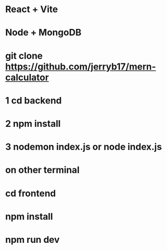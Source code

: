 # React + Vite
# Node + MongoDB

# git clone https://github.com/jerryb17/mern-calculator
# 1 cd backend
# 2 npm install
# 3 nodemon index.js or node index.js

# on other terminal 
# cd frontend
# npm install
# npm run dev
